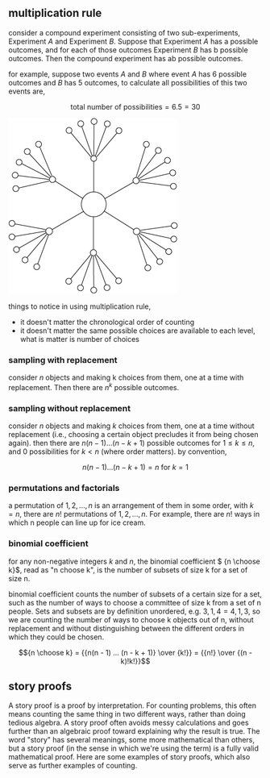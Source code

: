 ## multiplication rule

consider a compound experiment consisting of two sub-experiments, Experiment $A$ and Experiment $B$. 
Suppose that Experiment $A$ has a possible outcomes, and for each of those outcomes Experiment $B$ has b
possible outcomes. Then the compound experiment has ab possible outcomes.

for example, suppose two events $A$ and $B$ where event $A$ has 6 possible outcomes and $B$ has 5 outcomes,
to calculate all possibilities of this two events are,

$$\text{total number of possibilities} = {6 . 5} = 30$$

<img height="348" src="../../images/Asset 10.png" width="336" alt="outcome tree"/>

things to notice in using multiplication rule,

- it doesn't matter the chronological order of counting
- it doesn't matter the same possible choices are available to each level, what is matter is
  number of choices

### sampling with replacement

consider $n$ objects and making k choices from them, one at a time with replacement. Then there are $n^k$
possible outcomes.

### sampling without replacement

consider $n$ objects and making $k$ choices from them, one at a time without replacement (i.e., choosing a certain
object precludes it from being chosen again). then there are $n(n - 1) ... (n - k + 1)$ possible outcomes for 
$1 \leq k \leq n$, and 0 possibilities for $k \lt n$ (where order matters). by convention, 

$$n(n - 1) ... (n - k + 1) = n \text{ for } k = 1$$

### permutations and factorials

a permutation of $1, 2, ..., n$ is an arrangement of them in some order, with $k = n$, there are $n!$ permutations 
of $1, 2, ..., n$. For example, there are $n!$ ways in which n people can line up for ice cream.

### binomial coefficient

for any non-negative integers $k$ and $n$, the binomial coefficient $ {n \choose k}$, read as "n choose k", 
is the number of subsets of size k for a set of size n.

binomial coefficient counts the number of subsets of a certain size for a set, such as the number of ways to 
choose a committee of size k from a set of n people. Sets and subsets are by definition unordered, 
e.g. ${3, 1, 4} = {4, 1, 3}$, so we are counting the number of ways to choose k objects out of n, without 
replacement and without distinguishing between the different orders in which they could be chosen.

$${n \choose k} = {{n(n - 1) ... (n - k + 1)} \over {k!}} = {{n!} \over {(n - k)!k!}}$$

## story proofs

A story proof is a proof by interpretation. For counting problems, this often means counting the same thing in 
two different ways, rather than doing tedious algebra. A story proof often avoids messy calculations and goes 
further than an algebraic proof toward explaining why the result is true. The word "story" has several meanings,
some more mathematical than others, but a story proof (in the sense in which we're using the term) is a fully 
valid mathematical proof. Here are some examples of story proofs, which also serve as further examples of counting.